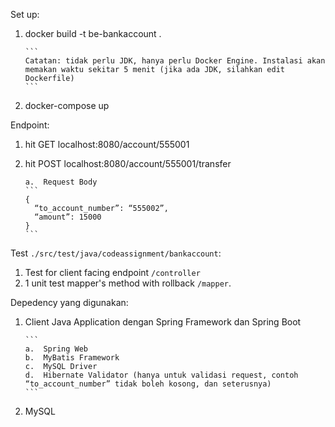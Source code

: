 Set up:
1.	docker build -t be-bankaccount .

        ```
        Catatan: tidak perlu JDK, hanya perlu Docker Engine. Instalasi akan memakan waktu sekitar 5 menit (jika ada JDK, silahkan edit Dockerfile)
        ```
2.	docker-compose up

Endpoint:
1.	hit GET localhost:8080/account/555001
2.	hit POST localhost:8080/account/555001/transfer
    
        a.	Request Body
        ```
        {
          “to_account_number”: “555002”,
          “amount”: 15000
        }
        ```
        
Test `./src/test/java/codeassignment/bankaccount`:
1.	Test for client facing endpoint `/controller`
2.	1 unit test mapper's method with rollback `/mapper`.

Depedency yang digunakan:
1.	Client Java Application dengan Spring Framework dan Spring Boot

        ```
        a.	Spring Web
        b.	MyBatis Framework
        c.	MySQL Driver
        d.	Hibernate Validator (hanya untuk validasi request, contoh “to_account_number” tidak boleh kosong, dan seterusnya)
        ```
2. MySQL
